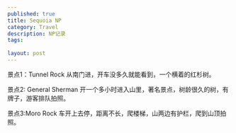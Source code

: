 ```yaml
---
published: true
title: Sequoia NP
category: Travel
description: NP记录
tags: 
  
layout: post
---
```

景点1：Tunnel Rock
从南门进，开车没多久就能看到，一个横着的红杉树。

景点2: General Sherman
开一个多小时进入山里，著名景点，树龄很久的树，有牌子，游客排队拍照。

景点3:Moro Rock
车开上去停，距离不长，爬楼梯，山两边有护栏，爬到山顶拍照。